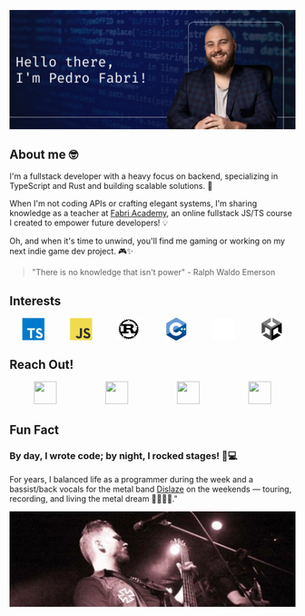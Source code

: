 ![banner.png](./img/banner.png)

## About me 🤓

I'm a fullstack developer with a heavy focus on backend, specializing in TypeScript and Rust and building scalable solutions. 🚀

When I'm not coding APIs or crafting elegant systems, I'm sharing knowledge as a teacher at [Fabri Academy](https://pay.hotmart.com/A94627852G), an online fullstack JS/TS course I created to empower future developers! 💡

Oh, and when it's time to unwind, you'll find me gaming or working on my next indie game dev project. 🎮✨

> "There is no knowledge that isn't power" - Ralph Waldo Emerson

## Interests

<div style="display: flex; justify-content: space-around">
    <img src="https://raw.githubusercontent.com/devicons/devicon/refs/heads/master/icons/typescript/typescript-original.svg" width="40px" height="40px">
    <img src="https://raw.githubusercontent.com/devicons/devicon/refs/heads/master/icons/javascript/javascript-original.svg" width="40px" height="40px">
    <img src="./img/rust.svg" width="40px" height="40px">
    <img src="https://raw.githubusercontent.com/devicons/devicon/refs/heads/master/icons/cplusplus/cplusplus-original.svg" width="40px" height="40px">
    <img src="./img/unreal-engine.svg" width="40px" height="40px">
    <img src="https://raw.githubusercontent.com/devicons/devicon/refs/heads/master/icons/unity/unity-original.svg" width="40px" height="40px">
</div>

## Reach Out!

<div style="display: flex; justify-content: space-around">
    <a href="https://linkedin.com/in/pedroafabri"><img src="https://s.magecdn.com/social/tc-linkedin.svg" width="40px" height="40px"/></a>
    <a href="https://instagram.com/pedroafabri"><img src="https://s.magecdn.com/social/tc-instagram.svg" width="40px" height="40px"/></a>
    <a href="https://x.com/pedroafabri"><img src="https://s.magecdn.com/social/tc-x.svg" width="40px" height="40px"/></a>
    <a href="mailto:pedroafabri@gmail.com"><img src="https://s.magecdn.com/social/tc-mail.svg" width="40px" height="40px"/></a>
</div>

## Fun Fact

### By day, I wrote code; by night, I rocked stages! 🎸💻
For years, I balanced life as a programmer during the week and a bassist/back vocals for the metal band [Dislaze](https://open.spotify.com/intl-pt/artist/6Rutm9sy6ohxc0S2FTEofE) on the weekends — touring, recording, and living the metal dream 🤘🏻🤘🏻."

<img src="./img/band.jpeg" />

